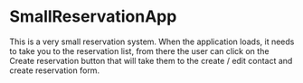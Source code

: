 # SmallReservationApp
This is a very small reservation system. When the application loads, it needs to take you to the reservation list, from there the user can click on the Create reservation button that will take them to the create / edit contact and create reservation form.
